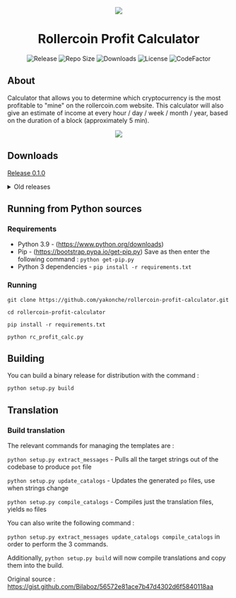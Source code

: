 <p align="center"><img src="https://i.imgur.com/UnThSPW.png"/></p>

<h1 align="center">Rollercoin Profit Calculator</h1>

<p align="center">
  <img alt="Release" src="https://img.shields.io/github/v/release/yakonche/rollercoin-profit-calculator?style=flat-square&color=00b16a">
  <img alt="Repo Size" src="https://img.shields.io/github/repo-size/yakonche/rollercoin-profit-calculator?style=flat-square&color=00b16a">
  <img alt="Downloads" src="https://img.shields.io/github/downloads/yakonche/rollercoin-profit-calculator/total?style=flat-square&color=00b16a">
  <img alt="License" src="https://img.shields.io/github/license/yakonche/rollercoin-profit-calculator?style=flat-square&color=00b16a">
  <img alt="CodeFactor" src="https://www.codefactor.io/repository/github/yakonche/rollercoin-profit-calculator/badge?style=flat-square"/>
</p>

About
-----

Calculator that allows you to determine which cryptocurrency is the most profitable to "mine" on the rollercoin.com website.
This calculator will also give an estimate of income at every hour / day / week / month / year, based on the duration of a block (approximately 5 min).

<p align="center"><img src="https://user-images.githubusercontent.com/60564904/111250612-ec2cfc00-860d-11eb-98f3-bc8beb837055.png"/></p>

Downloads
---------

[Release 0.1.0](https://github.com/Yakonche/rollercoin-profit-calculator/releases/tag/0.1.0)

<details>
<summary>Old releases</summary>
* [Release 0.0.5](https://github.com/Yakonche/rollercoin-profit-calculator/releases/tag/0.0.5)
</details>

Running from Python sources
---------------------------

### Requirements

* Python 3.9 - (https://www.python.org/downloads)
* Pip - (https://bootstrap.pypa.io/get-pip.py) Save as then enter the following command : `python get-pip.py`
* Python 3 dependencies - `pip install -r requirements.txt`

### Running

`git clone https://github.com/yakonche/rollercoin-profit-calculator.git`

`cd rollercoin-profit-calculator`

`pip install -r requirements.txt`

`python rc_profit_calc.py`

Building
--------

You can build a binary release for distribution with the command :

`python setup.py build`

Translation
-----------

### Build translation

The relevant commands for managing the templates are :

`python setup.py extract_messages` - Pulls all the target strings out of the codebase to produce `pot` file

`python setup.py update_catalogs` - Updates the generated `po` files, use when strings change

`python setup.py compile_catalogs` - Compiles just the translation files, yields `mo` files

You can also write the following command :

`python setup.py extract_messages update_catalogs compile_catalogs` in order to perform the 3 commands.

Additionally, `python setup.py build` will now compile translations and copy them into the build.



Original source : https://gist.github.com/Bilaboz/56572e81ace7b47d4302d6f5840118aa

